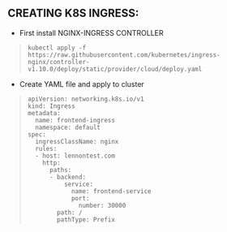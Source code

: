 ## CREATING K8S INGRESS:

- First install NGINX-INGRESS CONTROLLER
>     kubectl apply -f https://raw.githubusercontent.com/kubernetes/ingress-nginx/controller-v1.10.0/deploy/static/provider/cloud/deploy.yaml

- Create YAML file and apply to cluster
>     apiVersion: networking.k8s.io/v1
>     kind: Ingress
>     metadata:
>       name: frontend-ingress
>       namespace: default
>     spec:
>       ingressClassName: nginx
>       rules:
>       - host: lennontest.com
>         http:
>           paths:
>           - backend:
>               service:
>                 name: frontend-service
>                 port:
>                   number: 30000
>             path: /
>             pathType: Prefix
